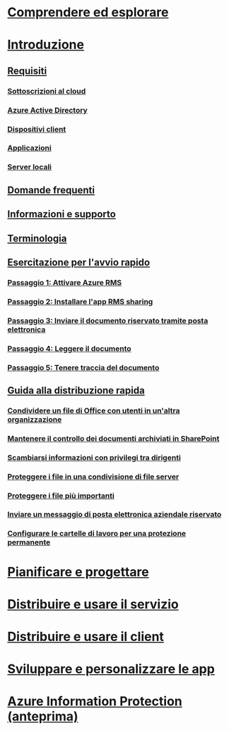 # [Comprendere ed esplorare](/rights-management/understand-explore/azure-rights-management)
# [Introduzione](requirements-azure-rms.md)
## [Requisiti](requirements-azure-rms.md)
### [Sottoscrizioni al cloud](requirements-subscriptions.md)
### [Azure Active Directory](requirements-azure-ad.md)
### [Dispositivi client](requirements-client-devices.md)
### [Applicazioni](requirements-applications.md)
### [Server locali ](requirements-servers.md)
## [Domande frequenti](faqs.md)
## [Informazioni e supporto](information-support.md)
## [Terminologia](terminology.md)
## [Esercitazione per l'avvio rapido](quick-start-tutorial.md)
### [Passaggio 1: Attivare Azure RMS](tutorial-step1.md)
### [Passaggio 2: Installare l'app RMS sharing](tutorial-step2.md)
### [Passaggio 3: Inviare il documento riservato tramite posta elettronica](tutorial-step3.md)
### [Passaggio 4: Leggere il documento](tutorial-step4.md)
### [Passaggio 5: Tenere traccia del documento](tutorial-step5.md)
## [Guida alla distribuzione rapida](rapid-deployment-guide.md)
### [Condividere un file di Office con utenti in un'altra organizzazione](scenario-share-office-file-externally.md)
### [Mantenere il controllo dei documenti archiviati in SharePoint](scenario-sharepoint.md)
### [Scambiarsi informazioni con privilegi tra dirigenti](scenario-executives-email.md)
### [Proteggere i file in una condivisione di file server](scenario-fci.md)
### [Proteggere i file più importanti](scenario-secure-most-valuable-files.md)
### [Inviare un messaggio di posta elettronica aziendale riservato](scenario-company-confidential-email.md)
### [Configurare le cartelle di lavoro per una protezione permanente](scenario-work-folders.md)
# [Pianificare e progettare](/rights-management/plan-design/deployment-roadmap)
# [Distribuire e usare il servizio](/rights-management/deploy-use/activate-service)
# [Distribuire e usare il client](/rights-management/rms-client/use-client)
# [Sviluppare e personalizzare le app](/rights-management/develop/developers-guide)
# [Azure Information Protection (anteprima)](/rights-management/information-protection/what-is-information-protection)


<!--HONumber=Jul16_HO3-->


